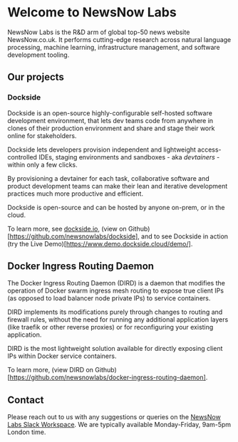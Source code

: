 # Welcome to NewsNow Labs

NewsNow Labs is the R&D arm of global top-50 news website NewsNow.co.uk. It performs cutting-edge research across natural language processing, machine learning, infrastructure management, and software development tooling.

## Our projects

### Dockside

Dockside is an open-source highly-configurable self-hosted software development environment, that lets dev teams code from anywhere in clones of their production environment and share and stage their work online for stakeholders.

Dockside lets developers provision independent and lightweight access-controlled IDEs, staging environments and sandboxes - aka _devtainers_ - within only a few clicks.

By provisioning a devtainer for each task, collaborative software and product development teams can make their lean and iterative development practices much more productive and efficient.

Dockside is open-source and can be hosted by anyone on-prem, or in the cloud.

To learn more, see [dockside.io](https://dockside.io), (view on Github)[https://github.com/newsnowlabs/dockside], and to see Dockside in action (try the Live Demo)[https://www.demo.dockside.cloud/demo/].

## Docker Ingress Routing Daemon

The Docker Ingress Routing Daemon (DIRD) is a daemon that modifies the operation of Docker swarm ingress mesh routing to expose true client IPs (as opposed to load balancer node private IPs) to service containers.

DIRD implements its modifications purely through changes to routing and firewall rules, without the need for running any additional application layers (like traefik or other reverse proxies) or for reconfiguring your existing application.

DIRD is the most lightweight solution available for directly exposing client IPs within Docker service containers.

To learn more, (view DIRD on Github)[https://github.com/newsnowlabs/docker-ingress-routing-daemon].

## Contact

Please reach out to us with any suggestions or queries on the [NewsNow Labs Slack Workspace](https://join.slack.com/t/newsnowlabs/shared_invite/zt-wp54l05w-0DTxuc_n8uISJRtks3Xw3A). We are typically available Monday-Friday, 9am-5pm London time.
